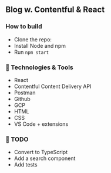 ## Blog w. Contentful & React

### How to build
- Clone the repo: 
- Install Node and npm
- Run ```npm start```
### :candy: Technologies & Tools
- React
- Contentful Content Delivery API
- Postman
- Github
- GCP
- HTML
- CSS
- VS Code + extensions

### :icecream: TODO
- Convert to TypeScript
- Add a search component
- Add tests